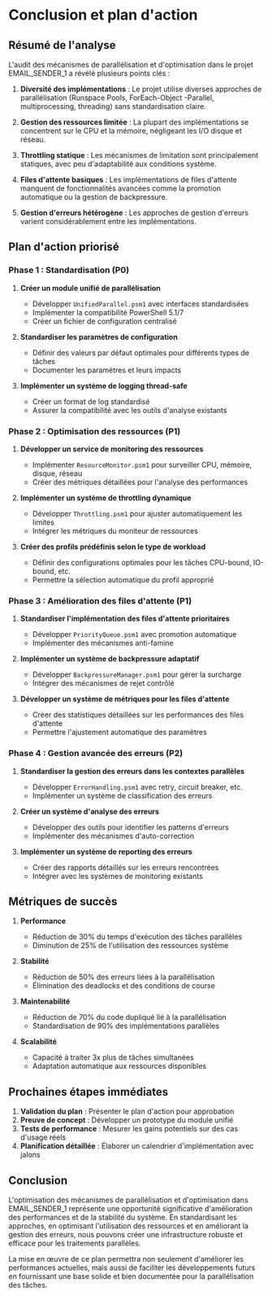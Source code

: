 # Conclusion et plan d'action

## Résumé de l'analyse

L'audit des mécanismes de parallélisation et d'optimisation dans le projet EMAIL_SENDER_1 a révélé plusieurs points clés :

1. **Diversité des implémentations** : Le projet utilise diverses approches de parallélisation (Runspace Pools, ForEach-Object -Parallel, multiprocessing, threading) sans standardisation claire.

2. **Gestion des ressources limitée** : La plupart des implémentations se concentrent sur le CPU et la mémoire, négligeant les I/O disque et réseau.

3. **Throttling statique** : Les mécanismes de limitation sont principalement statiques, avec peu d'adaptabilité aux conditions système.

4. **Files d'attente basiques** : Les implémentations de files d'attente manquent de fonctionnalités avancées comme la promotion automatique ou la gestion de backpressure.

5. **Gestion d'erreurs hétérogène** : Les approches de gestion d'erreurs varient considérablement entre les implémentations.

## Plan d'action priorisé

### Phase 1 : Standardisation (P0)

1. **Créer un module unifié de parallélisation**
   - Développer `UnifiedParallel.psm1` avec interfaces standardisées
   - Implémenter la compatibilité PowerShell 5.1/7
   - Créer un fichier de configuration centralisé

2. **Standardiser les paramètres de configuration**
   - Définir des valeurs par défaut optimales pour différents types de tâches
   - Documenter les paramètres et leurs impacts

3. **Implémenter un système de logging thread-safe**
   - Créer un format de log standardisé
   - Assurer la compatibilité avec les outils d'analyse existants

### Phase 2 : Optimisation des ressources (P1)

1. **Développer un service de monitoring des ressources**
   - Implémenter `ResourceMonitor.psm1` pour surveiller CPU, mémoire, disque, réseau
   - Créer des métriques détaillées pour l'analyse des performances

2. **Implémenter un système de throttling dynamique**
   - Développer `Throttling.psm1` pour ajuster automatiquement les limites
   - Intégrer les métriques du moniteur de ressources

3. **Créer des profils prédéfinis selon le type de workload**
   - Définir des configurations optimales pour les tâches CPU-bound, IO-bound, etc.
   - Permettre la sélection automatique du profil approprié

### Phase 3 : Amélioration des files d'attente (P1)

1. **Standardiser l'implémentation des files d'attente prioritaires**
   - Développer `PriorityQueue.psm1` avec promotion automatique
   - Implémenter des mécanismes anti-famine

2. **Implémenter un système de backpressure adaptatif**
   - Développer `BackpressureManager.psm1` pour gérer la surcharge
   - Intégrer des mécanismes de rejet contrôlé

3. **Développer un système de métriques pour les files d'attente**
   - Créer des statistiques détaillées sur les performances des files d'attente
   - Permettre l'ajustement automatique des paramètres

### Phase 4 : Gestion avancée des erreurs (P2)

1. **Standardiser la gestion des erreurs dans les contextes parallèles**
   - Développer `ErrorHandling.psm1` avec retry, circuit breaker, etc.
   - Implémenter un système de classification des erreurs

2. **Créer un système d'analyse des erreurs**
   - Développer des outils pour identifier les patterns d'erreurs
   - Implémenter des mécanismes d'auto-correction

3. **Implémenter un système de reporting des erreurs**
   - Créer des rapports détaillés sur les erreurs rencontrées
   - Intégrer avec les systèmes de monitoring existants

## Métriques de succès

1. **Performance**
   - Réduction de 30% du temps d'exécution des tâches parallèles
   - Diminution de 25% de l'utilisation des ressources système

2. **Stabilité**
   - Réduction de 50% des erreurs liées à la parallélisation
   - Élimination des deadlocks et des conditions de course

3. **Maintenabilité**
   - Réduction de 70% du code dupliqué lié à la parallélisation
   - Standardisation de 90% des implémentations parallèles

4. **Scalabilité**
   - Capacité à traiter 3x plus de tâches simultanées
   - Adaptation automatique aux ressources disponibles

## Prochaines étapes immédiates

1. **Validation du plan** : Présenter le plan d'action pour approbation
2. **Preuve de concept** : Développer un prototype du module unifié
3. **Tests de performance** : Mesurer les gains potentiels sur des cas d'usage réels
4. **Planification détaillée** : Élaborer un calendrier d'implémentation avec jalons

## Conclusion

L'optimisation des mécanismes de parallélisation et d'optimisation dans EMAIL_SENDER_1 représente une opportunité significative d'amélioration des performances et de la stabilité du système. En standardisant les approches, en optimisant l'utilisation des ressources et en améliorant la gestion des erreurs, nous pouvons créer une infrastructure robuste et efficace pour les traitements parallèles.

La mise en œuvre de ce plan permettra non seulement d'améliorer les performances actuelles, mais aussi de faciliter les développements futurs en fournissant une base solide et bien documentée pour la parallélisation des tâches.
